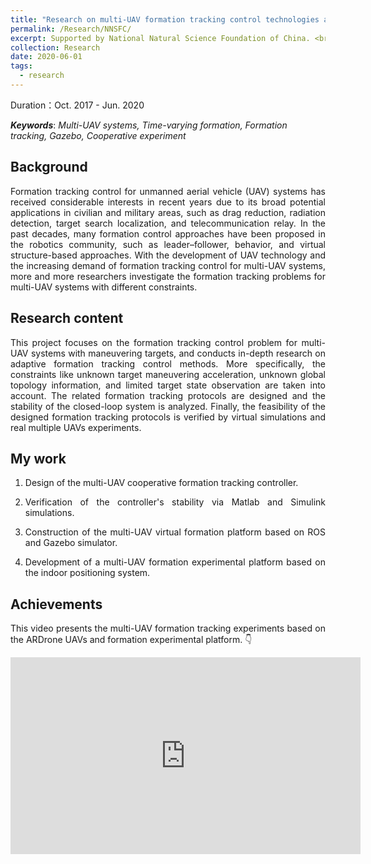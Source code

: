 ```yaml
---
title: "Research on multi-UAV formation tracking control technologies and applications"
permalink: /Research/NNSFC/
excerpt: Supported by National Natural Science Foundation of China. <br/> <a href="https://jianhua-WANG-BUAA.github.io/Research/NNSFC/"><img src="https://jianhua-WANG-BUAA.github.io/images/ARdrone-3-formation.png" alt="ARdrone-3-formation.png" border="0" width="500" /></a>
collection: Research
date: 2020-06-01
tags:
  - research
---
```


Duration：Oct. 2017 - Jun. 2020

***Keywords***: *Multi-UAV systems, Time-varying formation, Formation tracking, Gazebo, Cooperative experiment*

## Background

<!-- 无人机是现代化战争中重要的作战装备之一。作为可靠的空中打击力量，高效的无人机作战往往可以决胜于千里之外。无人机集群具有自主化与智能化特点，在灵活性与可靠性等方面具有显著优势。在协同侦查打击任务中，多无人机可以充分发挥集群优势，对目标进行大范围搜索探测；当发现目标后，多无人机对目标进行多角度观测，并将多源感知信息进行融合处理；决策系统根据感知融合结果进行在线任务规划，制定出合理可行的飞行方案；多无人机以特定的编队构型保持对目标轨迹的跟踪，最后在恰当的时机对目标进行集群打击。 -->

<p style="text-align:justify; text-justify:inter-ideograph;">
Formation tracking control for unmanned aerial vehicle (UAV) systems has received considerable interests in recent years due to its broad potential applications in civilian and military areas, such as drag reduction, radiation detection, target search localization, and telecommunication relay. In the past decades, many formation control approaches have been proposed in the robotics community, such as leader–follower, behavior, and virtual structure-based approaches. With the development of UAV technology and the increasing demand of formation tracking control for multi-UAV systems, more and more researchers investigate the formation tracking problems for multi-UAV systems with different constraints.
</p>

## Research content

<!-- 本项目重点研究面向机动目标的多无人机编队跟踪控制问题，深入开展自适应编队跟踪控制方法的研究，对存在未知目标机动加速度、未知全局拓扑信息、以及目标状态观测受限等约束下的编队跟踪控制问题进行分析，以集群实验的方式对编队跟踪控制算法的验证与评估。 -->

<p style="text-align:justify; text-justify:inter-ideograph;">
This project focuses on the formation tracking control problem for multi-UAV systems with maneuvering targets, and conducts in-depth research on adaptive formation tracking control methods. More specifically, the constraints like unknown target maneuvering acceleration, unknown global topology information, and limited target state observation are taken into account. The related formation tracking protocols are designed and the stability of the closed-loop system is analyzed. Finally, the feasibility of the designed formation tracking protocols is verified by virtual simulations and real multiple UAVs experiments.
</p>

## My work

1. <p style="text-align:justify; text-justify:inter-ideograph;">Design of the multi-UAV cooperative formation tracking controller.</p>
2. <p style="text-align:justify; text-justify:inter-ideograph;">Verification of the controller's stability via Matlab and Simulink simulations.</p>
3. <p style="text-align:justify; text-justify:inter-ideograph;">Construction of the multi-UAV virtual formation platform based on ROS and Gazebo simulator.</p>
4. <p style="text-align:justify; text-justify:inter-ideograph;">Development of a multi-UAV formation experimental platform based on the indoor positioning system.</p>

## Achievements

<p style="text-align:justify; text-justify:inter-ideograph;">
This video presents the multi-UAV formation tracking experiments based on the ARDrone UAVs and formation experimental platform. 👇
</p>

<iframe width="560" height="315" src="https://www.youtube.com/embed/zv7jvh17vPQ" frameborder="0" allow="accelerometer; autoplay; encrypted-media; gyroscope; picture-in-picture" allowfullscreen></iframe>
